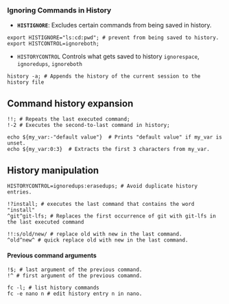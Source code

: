 ### **Ignoring Commands in History**
- **`HISTIGNORE`**: Excludes certain commands from being saved in history.
```shell
export HISTIGNORE="ls:cd:pwd"; # prevent from being saved to history.
export HISTCONTROL=ignoreboth;
```

- `HISTORYCONTROL` Controls what gets saved to history 
 `ignorespace`, `ignoredups`, `ignoreboth` 

```shell
history -a; # Appends the history of the current session to the history file
```

## Command history expansion
```shell
!!; # Repeats the last executed command;
!-2 # Executes the second-to-last command in history;
```

```shell
echo ${my_var:-"default value"}  # Prints "default value" if my_var is unset.
echo ${my_var:0:3}  # Extracts the first 3 characters from my_var.
```

## History manipulation
```shell
HISTORYCONTROL=ignoredups:erasedups; # Avoid duplicate history entries.
```

```shell
!?install; # executes the last command that contains the word "install"
^git^git-lfs; # Replaces the first occurrence of git with git-lfs in the last executed command
```

```shell
!!:s/old/new/ # replace old with new in the last command.
^old^new^ # quick replace old with new in the last command.
```
#### Previous command arguments
```shell
!$; # last argument of the previous command.
!^ # first argument of the previous comamnd.
```

```shell
fc -l; # list history commands
fc -e nano n # edit history entry n in nano.
```